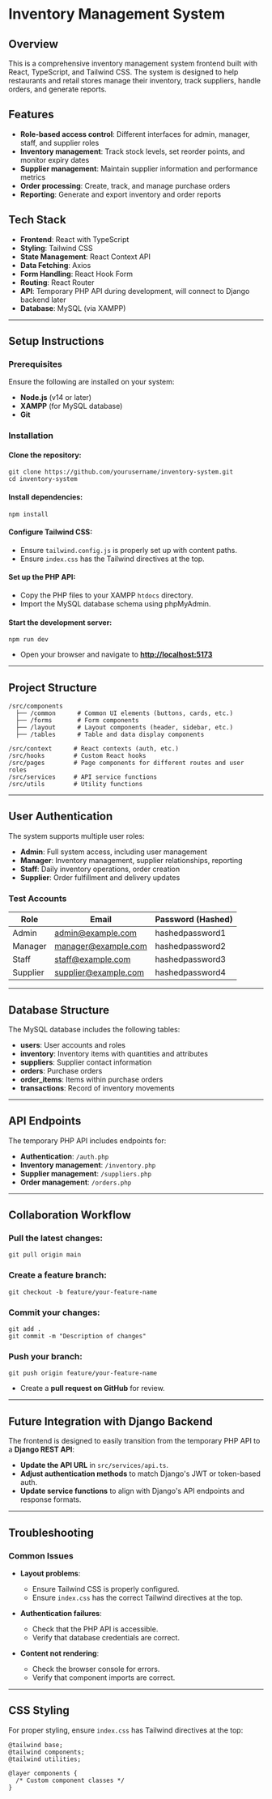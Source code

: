 # Inventory Management System

## Overview
This is a comprehensive inventory management system frontend built with React, TypeScript, and Tailwind CSS. The system is designed to help restaurants and retail stores manage their inventory, track suppliers, handle orders, and generate reports.

## Features

- **Role-based access control**: Different interfaces for admin, manager, staff, and supplier roles  
- **Inventory management**: Track stock levels, set reorder points, and monitor expiry dates  
- **Supplier management**: Maintain supplier information and performance metrics  
- **Order processing**: Create, track, and manage purchase orders  
- **Reporting**: Generate and export inventory and order reports  

## Tech Stack

- **Frontend**: React with TypeScript  
- **Styling**: Tailwind CSS  
- **State Management**: React Context API  
- **Data Fetching**: Axios  
- **Form Handling**: React Hook Form  
- **Routing**: React Router  
- **API**: Temporary PHP API during development, will connect to Django backend later  
- **Database**: MySQL (via XAMPP)  

---

## Setup Instructions

### Prerequisites

Ensure the following are installed on your system:

- **Node.js** (v14 or later)  
- **XAMPP** (for MySQL database)  
- **Git**  

### Installation

#### Clone the repository:
```
git clone https://github.com/yourusername/inventory-system.git
cd inventory-system
```

#### Install dependencies:
```
npm install
```

#### Configure Tailwind CSS:
- Ensure `tailwind.config.js` is properly set up with content paths.  
- Ensure `index.css` has the Tailwind directives at the top.

#### Set up the PHP API:
- Copy the PHP files to your XAMPP `htdocs` directory.  
- Import the MySQL database schema using phpMyAdmin.

#### Start the development server:
```
npm run dev
```

- Open your browser and navigate to **[http://localhost:5173](http://localhost:5173)**

---

## Project Structure

```
/src/components
  ├── /common      # Common UI elements (buttons, cards, etc.)
  ├── /forms       # Form components
  ├── /layout      # Layout components (header, sidebar, etc.)
  ├── /tables      # Table and data display components

/src/context      # React contexts (auth, etc.)
/src/hooks        # Custom React hooks
/src/pages        # Page components for different routes and user roles
/src/services     # API service functions
/src/utils        # Utility functions
```

---

## User Authentication

The system supports multiple user roles:

- **Admin**: Full system access, including user management  
- **Manager**: Inventory management, supplier relationships, reporting  
- **Staff**: Daily inventory operations, order creation  
- **Supplier**: Order fulfillment and delivery updates  

### Test Accounts

| Role     | Email                 | Password (Hashed) |
|----------|-----------------------|-------------------|
| Admin    | admin@example.com     | hashedpassword1  |
| Manager  | manager@example.com   | hashedpassword2  |
| Staff    | staff@example.com     | hashedpassword3  |
| Supplier | supplier@example.com  | hashedpassword4  |

---

## Database Structure

The MySQL database includes the following tables:

- **users**: User accounts and roles  
- **inventory**: Inventory items with quantities and attributes  
- **suppliers**: Supplier contact information  
- **orders**: Purchase orders  
- **order_items**: Items within purchase orders  
- **transactions**: Record of inventory movements  

---

## API Endpoints

The temporary PHP API includes endpoints for:

- **Authentication**: `/auth.php`  
- **Inventory management**: `/inventory.php`  
- **Supplier management**: `/suppliers.php`  
- **Order management**: `/orders.php`  

---

## Collaboration Workflow

### Pull the latest changes:
```
git pull origin main
```

### Create a feature branch:
```
git checkout -b feature/your-feature-name
```

### Commit your changes:
```
git add .
git commit -m "Description of changes"
```

### Push your branch:
```
git push origin feature/your-feature-name
```

- Create a **pull request on GitHub** for review.

---

## Future Integration with Django Backend

The frontend is designed to easily transition from the temporary PHP API to a **Django REST API**:

- **Update the API URL** in `src/services/api.ts`.  
- **Adjust authentication methods** to match Django's JWT or token-based auth.  
- **Update service functions** to align with Django's API endpoints and response formats.  

---

## Troubleshooting

### Common Issues

- **Layout problems**:  
  - Ensure Tailwind CSS is properly configured.  
  - Ensure `index.css` has the correct Tailwind directives at the top.  

- **Authentication failures**:  
  - Check that the PHP API is accessible.  
  - Verify that database credentials are correct.  

- **Content not rendering**:  
  - Check the browser console for errors.  
  - Verify that component imports are correct.  

---

## CSS Styling

For proper styling, ensure `index.css` has Tailwind directives at the top:

```
@tailwind base;
@tailwind components;
@tailwind utilities;

@layer components {
  /* Custom component classes */
}
```
